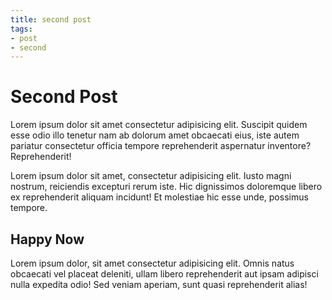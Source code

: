 ```yaml
---
title: second post
tags:
- post
- second
---
```


# Second Post

Lorem ipsum dolor sit amet consectetur adipisicing elit. Suscipit quidem esse odio illo tenetur nam ab dolorum amet obcaecati eius, iste autem pariatur consectetur officia tempore reprehenderit aspernatur inventore? Reprehenderit!

Lorem ipsum dolor sit amet, consectetur adipisicing elit. Iusto magni nostrum, reiciendis excepturi rerum iste. Hic dignissimos doloremque libero ex reprehenderit aliquam incidunt! Et molestiae hic esse unde, possimus tempore.

## Happy Now

Lorem ipsum dolor, sit amet consectetur adipisicing elit. Omnis natus obcaecati vel placeat deleniti, ullam libero reprehenderit aut ipsam adipisci nulla expedita odio! Sed veniam aperiam, sunt quasi reprehenderit alias!
